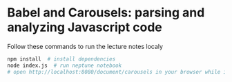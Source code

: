 # Babel and Carousels: parsing and analyzing Javascript code

Follow these commands to run the lecture notes localy

```bash
npm install  # install dependencies
node index.js  # run neptune notebook
# open http://localhost:8080/document/carousels in your browser while index.js is running
```

